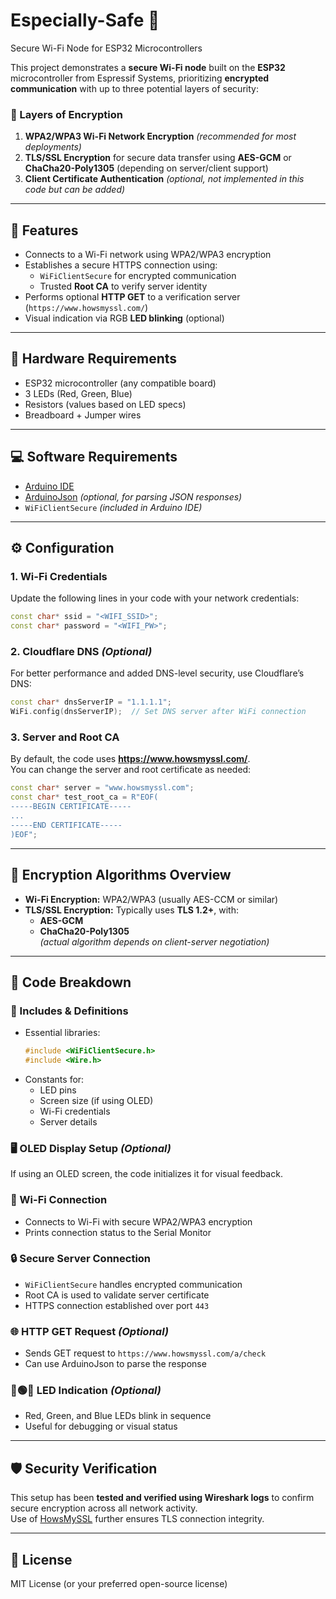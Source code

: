 # Especially-Safe 🔐  
Secure Wi-Fi Node for ESP32 Microcontrollers

This project demonstrates a **secure Wi-Fi node** built on the **ESP32** microcontroller from Espressif Systems, prioritizing **encrypted communication** with up to three potential layers of security:

### 🔐 Layers of Encryption
1. **WPA2/WPA3 Wi-Fi Network Encryption** *(recommended for most deployments)*  
2. **TLS/SSL Encryption** for secure data transfer using **AES-GCM** or **ChaCha20-Poly1305** (depending on server/client support)  
3. **Client Certificate Authentication** *(optional, not implemented in this code but can be added)*  

---

## 🚀 Features
- Connects to a Wi-Fi network using WPA2/WPA3 encryption  
- Establishes a secure HTTPS connection using:
  - `WiFiClientSecure` for encrypted communication  
  - Trusted **Root CA** to verify server identity  
- Performs optional **HTTP GET** to a verification server (`https://www.howsmyssl.com/`)  
- Visual indication via RGB **LED blinking** (optional)  

---

## 🧰 Hardware Requirements
- ESP32 microcontroller (any compatible board)  
- 3 LEDs (Red, Green, Blue)  
- Resistors (values based on LED specs)  
- Breadboard + Jumper wires  

---

## 💻 Software Requirements
- [Arduino IDE](https://www.arduino.cc/en/software)  
- [ArduinoJson](https://arduinojson.org/) *(optional, for parsing JSON responses)*  
- `WiFiClientSecure` *(included in Arduino IDE)*  

---

## ⚙️ Configuration

### 1. Wi-Fi Credentials
Update the following lines in your code with your network credentials:
```cpp
const char* ssid = "<WIFI_SSID>";
const char* password = "<WIFI_PW>";
```

### 2. Cloudflare DNS *(Optional)*
For better performance and added DNS-level security, use Cloudflare’s DNS:
```cpp
const char* dnsServerIP = "1.1.1.1";
WiFi.config(dnsServerIP);  // Set DNS server after WiFi connection
```

### 3. Server and Root CA
By default, the code uses **https://www.howsmyssl.com/**.  
You can change the server and root certificate as needed:
```cpp
const char* server = "www.howsmyssl.com";
const char* test_root_ca = R"EOF(
-----BEGIN CERTIFICATE-----
...
-----END CERTIFICATE-----
)EOF";
```

---

## 🔐 Encryption Algorithms Overview

- **Wi-Fi Encryption:** WPA2/WPA3 (usually AES-CCM or similar)  
- **TLS/SSL Encryption:** Typically uses **TLS 1.2+**, with:
  - **AES-GCM**
  - **ChaCha20-Poly1305**  
  *(actual algorithm depends on client-server negotiation)*  

---

## 📖 Code Breakdown

### 🔧 Includes & Definitions
- Essential libraries:
  ```cpp
  #include <WiFiClientSecure.h>
  #include <Wire.h>
  ```
- Constants for:
  - LED pins  
  - Screen size (if using OLED)  
  - Wi-Fi credentials  
  - Server details  

### 🖥️ OLED Display Setup *(Optional)*
If using an OLED screen, the code initializes it for visual feedback.

### 📶 Wi-Fi Connection
- Connects to Wi-Fi with secure WPA2/WPA3 encryption  
- Prints connection status to the Serial Monitor  

### 🔒 Secure Server Connection
- `WiFiClientSecure` handles encrypted communication  
- Root CA is used to validate server certificate  
- HTTPS connection established over port `443`  

### 🌐 HTTP GET Request *(Optional)*
- Sends GET request to `https://www.howsmyssl.com/a/check`  
- Can use ArduinoJson to parse the response  

### 🔴🟢🔵 LED Indication *(Optional)*
- Red, Green, and Blue LEDs blink in sequence  
- Useful for debugging or visual status  

---

## 🛡️ Security Verification
This setup has been **tested and verified using Wireshark logs** to confirm secure encryption across all network activity.  
Use of [HowsMySSL](https://www.howsmyssl.com/) further ensures TLS connection integrity.

---

## 📎 License
MIT License (or your preferred open-source license)
